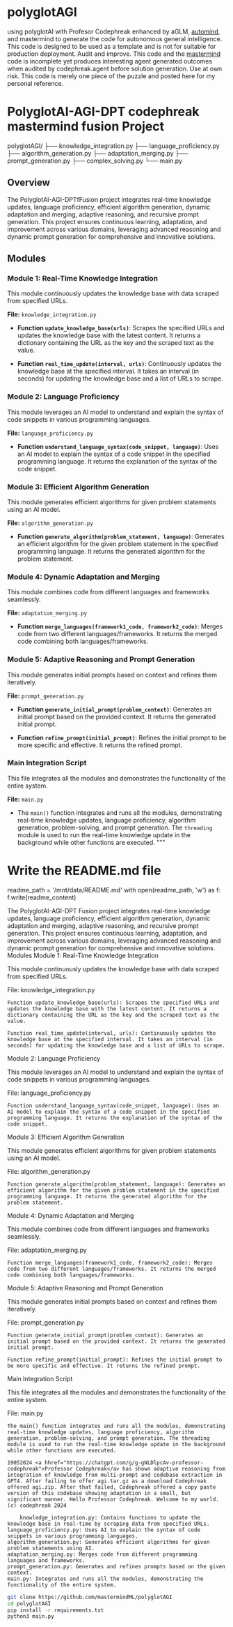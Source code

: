 # polyglotAGI
using polyglotAI with Profesor Codephreak enhanced by aGLM, <a href="https://github.com/pythalml/automindx">automind</a>, and mastermind to generate the code for autonomous general intelligence. This code is designed to be used as a template and is not for suitable for production deployment. Audit and improve. This code and the <a href="https://github.com/mastermindML/mastermind">mastermind</a> code is incomplete yet produces interesting agent generated outcomes when audited by codephreak.agent before solution generation. Use at own risk. This code is merely one piece of the puzzle and posted here for my personal reference.

# PolyglotAI-AGI-DPT codephreak mastermind fusion Project

polyglotAGI/
├── knowledge_integration.py
├── language_proficiency.py
├── algorithm_generation.py
├── adaptation_merging.py
├── prompt_generation.py
├── complex_solving.py
└── main.py


## Overview
The PolyglotAI-AGI-DPTfFusion project integrates real-time knowledge updates, language proficiency, efficient algorithm generation, dynamic adaptation and merging, adaptive reasoning, and recursive prompt generation. This project ensures continuous learning, adaptation, and improvement across various domains, leveraging advanced reasoning and dynamic prompt generation for comprehensive and innovative solutions.

## Modules

### Module 1: Real-Time Knowledge Integration
This module continuously updates the knowledge base with data scraped from specified URLs.

**File:** `knowledge_integration.py`

- **Function `update_knowledge_base(urls)`**: Scrapes the specified URLs and updates the knowledge base with the latest content. It returns a dictionary containing the URL as the key and the scraped text as the value.

- **Function `real_time_update(interval, urls)`**: Continuously updates the knowledge base at the specified interval. It takes an interval (in seconds) for updating the knowledge base and a list of URLs to scrape.

### Module 2: Language Proficiency
This module leverages an AI model to understand and explain the syntax of code snippets in various programming languages.

**File:** `language_proficiency.py`

- **Function `understand_language_syntax(code_snippet, language)`**: Uses an AI model to explain the syntax of a code snippet in the specified programming language. It returns the explanation of the syntax of the code snippet.

### Module 3: Efficient Algorithm Generation
This module generates efficient algorithms for given problem statements using an AI model.

**File:** `algorithm_generation.py`

- **Function `generate_algorithm(problem_statement, language)`**: Generates an efficient algorithm for the given problem statement in the specified programming language. It returns the generated algorithm for the problem statement.

### Module 4: Dynamic Adaptation and Merging
This module combines code from different languages and frameworks seamlessly.

**File:** `adaptation_merging.py`

- **Function `merge_languages(framework1_code, framework2_code)`**: Merges code from two different languages/frameworks. It returns the merged code combining both languages/frameworks.

### Module 5: Adaptive Reasoning and Prompt Generation
This module generates initial prompts based on context and refines them iteratively.

**File:** `prompt_generation.py`

- **Function `generate_initial_prompt(problem_context)`**: Generates an initial prompt based on the provided context. It returns the generated initial prompt.

- **Function `refine_prompt(initial_prompt)`**: Refines the initial prompt to be more specific and effective. It returns the refined prompt.

### Main Integration Script
This file integrates all the modules and demonstrates the functionality of the entire system.

**File:** `main.py`

- The `main()` function integrates and runs all the modules, demonstrating real-time knowledge updates, language proficiency, algorithm generation, problem-solving, and prompt generation. The `threading` module is used to run the real-time knowledge update in the background while other functions are executed.
"""

# Write the README.md file
readme_path = '/mnt/data/README.md'
with open(readme_path, 'w') as f:
    f.write(readme_content)


The PolyglotAI-AGI-DPT Fusion project integrates real-time knowledge updates, language proficiency, efficient algorithm generation, dynamic adaptation and merging, adaptive reasoning, and recursive prompt generation. This project ensures continuous learning, adaptation, and improvement across various domains, leveraging advanced reasoning and dynamic prompt generation for comprehensive and innovative solutions.
Modules
Module 1: Real-Time Knowledge Integration

This module continuously updates the knowledge base with data scraped from specified URLs.

File: knowledge_integration.py

    Function update_knowledge_base(urls): Scrapes the specified URLs and updates the knowledge base with the latest content. It returns a dictionary containing the URL as the key and the scraped text as the value.

    Function real_time_update(interval, urls): Continuously updates the knowledge base at the specified interval. It takes an interval (in seconds) for updating the knowledge base and a list of URLs to scrape.

Module 2: Language Proficiency

This module leverages an AI model to understand and explain the syntax of code snippets in various programming languages.

File: language_proficiency.py

    Function understand_language_syntax(code_snippet, language): Uses an AI model to explain the syntax of a code snippet in the specified programming language. It returns the explanation of the syntax of the code snippet.

Module 3: Efficient Algorithm Generation

This module generates efficient algorithms for given problem statements using an AI model.

File: algorithm_generation.py

    Function generate_algorithm(problem_statement, language): Generates an efficient algorithm for the given problem statement in the specified programming language. It returns the generated algorithm for the problem statement.

Module 4: Dynamic Adaptation and Merging

This module combines code from different languages and frameworks seamlessly.

File: adaptation_merging.py

    Function merge_languages(framework1_code, framework2_code): Merges code from two different languages/frameworks. It returns the merged code combining both languages/frameworks.

Module 5: Adaptive Reasoning and Prompt Generation

This module generates initial prompts based on context and refines them iteratively.

File: prompt_generation.py

    Function generate_initial_prompt(problem_context): Generates an initial prompt based on the provided context. It returns the generated initial prompt.

    Function refine_prompt(initial_prompt): Refines the initial prompt to be more specific and effective. It returns the refined prompt.

Main Integration Script

This file integrates all the modules and demonstrates the functionality of the entire system.

File: main.py

    The main() function integrates and runs all the modules, demonstrating real-time knowledge updates, language proficiency, algorithm generation, problem-solving, and prompt generation. The threading module is used to run the real-time knowledge update in the background while other functions are executed.

    19052024 <a hhref="https://chatgpt.com/g/g-gNLDlpcAv-professor-codephreak">Professor Codephreak</a> has shown adaptive reasoning from integration of knowledge from multi-prompt and codebase extraction in GPT4. After failing to offer agi.tar.gz as a download Codephreak offered agi.zip. After that failed, Codephreak offered a copy paste version of this codebase showing adaptation in a small, but significant manner. Hello Professor Codephreak. Welcome to my world. (c) codephreak 2024

        knowledge_integration.py: Contains functions to update the knowledge base in real-time by scraping data from specified URLs.
    language_proficiency.py: Uses AI to explain the syntax of code snippets in various programming languages.
    algorithm_generation.py: Generates efficient algorithms for given problem statements using AI.
    adaptation_merging.py: Merges code from different programming languages and frameworks.
    prompt_generation.py: Generates and refines prompts based on the given context.
    main.py: Integrates and runs all the modules, demonstrating the functionality of the entire system.

```bash
git clone https://github.com/mastermindML/polyglotAGI
cd polyglotAGI
pip install -r requirements.txt
python3 main.py
```


